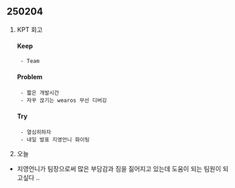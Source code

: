 ## 250204

1. KPT 회고
    #### Keep
        - Team


    #### Problem
        - 짧은 개발시간
        - 자꾸 끊기는 wearos 무선 디버깅

    #### Try
        - 열심히하자
        - 내일 발표 지영언니 화이팅


2. 오늘
-  지영언니가 팀장으로써 많은 부담감과 짐을 짊어지고 있는데 도움이 되는 팀원이 되고싶다 .. 
